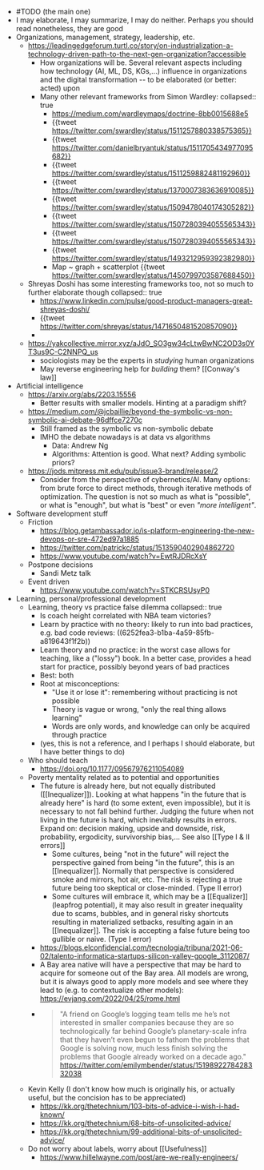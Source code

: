- #TODO (the main one)
- I may elaborate, I may summarize, I may do neither. Perhaps you should read nonetheless, they are good
- Organizations, management, strategy, leadership, etc.
	- https://leadingedgeforum.turtl.co/story/on-industrialization-a-technology-driven-path-to-the-next-gen-organization?accessible
		- How organizations will be. Several relevant aspects including how technology (AI, ML, DS, KGs,...) influence in organizations and the digital transformation -- to be elaborated (or better: acted) upon
		- Many other relevant frameworks from Simon Wardley:
		  collapsed:: true
			- https://medium.com/wardleymaps/doctrine-8bb0015688e5
			- {{tweet https://twitter.com/swardley/status/1511257880338575365}}
			- {{tweet https://twitter.com/danielbryantuk/status/1511705434977095682}}
			- {{tweet https://twitter.com/swardley/status/1511259882481192960}}
			- {{tweet https://twitter.com/swardley/status/1370007383636910085}}
			- {{tweet https://twitter.com/swardley/status/1509478040174305282}}
			- {{tweet https://twitter.com/swardley/status/1507280394055565343}}
			- {{tweet https://twitter.com/swardley/status/1507280394055565343}}
			- {{tweet https://twitter.com/swardley/status/1493212959392382980}}
			- Map ~ graph + scatterplot
			  {{tweet https://twitter.com/swardley/status/1450799703587688450}}
	- Shreyas Doshi has some interesting frameworks too, not so much to further elaborate though
	  collapsed:: true
		- https://www.linkedin.com/pulse/good-product-managers-great-shreyas-doshi/
		- {{tweet https://twitter.com/shreyas/status/1471650481520857090}}
		-
	- https://yakcollective.mirror.xyz/aJdO_SO3gw34cLtwBwNC2OD3s0YT3us9C-C2NNPQ_us
		- sociologists may be the experts in _studying_ human organizations
		- May reverse engineering help for _building_ them? [[Conway's law]]
- Artificial intelligence
	- https://arxiv.org/abs/2203.15556
		- Better results with smaller models. Hinting at a paradigm shift?
	- https://medium.com/@jcbaillie/beyond-the-symbolic-vs-non-symbolic-ai-debate-96dffce7270c
		- Still framed as the symbolic vs non-symbolic debate
		- IMHO the debate nowadays is at data vs algorithms
			- Data: Andrew Ng
			- Algorithms: Attention is good. What next? Adding symbolic priors?
	- https://jods.mitpress.mit.edu/pub/issue3-brand/release/2
		- Consider from the perspective of cybernetics/AI. Many options: from brute force to direct methods, through iterative methods of optimization. The question is not so much as what is "possible", or what is "enough", but what is "best" or even _"more intelligent"_.
- Software development stuff
	- Friction
		- https://blog.getambassador.io/is-platform-engineering-the-new-devops-or-sre-472ed97a1885
		- https://twitter.com/patrickc/status/1513590402904862720
		- https://www.youtube.com/watch?v=EwtRJDRcXsY
	- Postpone decisions
		- Sandi Metz talk
	- Event driven
		- https://www.youtube.com/watch?v=STKCRSUsyP0
- Learning, personal/professional development
	- Learning, theory vs practice false dilemma
	  collapsed:: true
		- Is coach height correlated with NBA team victories?
		- Learn by practice with no theory: likely to run into bad practices, e.g. bad code reviews: ((6252fea3-b1ba-4a59-85fb-a819643f1f2b))
		- Learn theory and no practice: in the worst case allows for teaching, like a ("lossy") book. In a better case, provides a head start for practice, possibly beyond years of bad practices
		- Best: both
		- Root at misconceptions:
		  * "Use it or lose it": remembering without practicing is not possible
		  * Theory is vague or wrong, "only the real thing allows learning"
		  * Words are only words, and knowledge can only be acquired through practice
		- (yes, this is not a reference, and I perhaps I should elaborate, but I have better things to do)
	- Who should teach
		- https://doi.org/10.1177/09567976211054089
	- Poverty mentality related as to potential and opportunities
		- The future is already here, but not equally distributed ([[Inequalizer]]). Looking at what happens "in the future that is already here" is hard (to some extent, even impossible), but it is necessary to not fall behind further. Judging the future when not living in the future is hard, which inevitably results in errors. Expand on: decision making, upside and downside, risk, probability, ergodicity, survivorship bias,... See also  [[Type I & II errors]]
			- Some cultures, being "not in the future" will reject the perspective gained from being "in the future", this is an [[Inequalizer]]. Normally that perspective is considered smoke and mirrors, hot air, etc. The risk is rejecting a true future being too skeptical or close-minded. (Type II error)
			- Some cultures will embrace it, which may be a [[Equalizer]] (leapfrog potential), it may also result in greater inequality due to scams, bubbles, and in general risky shortcuts resulting in materialized setbacks, resulting again in an [[Inequalizer]]. The risk is accepting a false future being too gullible or naive. (Type I error)
		- https://blogs.elconfidencial.com/tecnologia/tribuna/2021-06-02/talento-informatica-startups-silicon-valley-google_3112087/
		- A Bay area native will have a perspective that may be hard to acquire for someone out of the Bay area. All models are wrong,  but it is always good to apply more models and see where they lead to (e.g. to contextualize other models): https://evjang.com/2022/04/25/rome.html
		- > "A friend on Google’s logging team tells me he’s not interested in smaller companies because they are so technologically far behind Google’s planetary-scale infra that they haven’t even begun to fathom the problems that Google is solving now, much less finish solving the problems that Google already worked on a decade ago."
		  https://twitter.com/emilymbender/status/1519892278428332038
	- Kevin Kelly (I don't know how much is originally his, or actually useful, but the concision has to be appreciated)
		- https://kk.org/thetechnium/103-bits-of-advice-i-wish-i-had-known/
		- https://kk.org/thetechnium/68-bits-of-unsolicited-advice/
		- https://kk.org/thetechnium/99-additional-bits-of-unsolicited-advice/
	- Do not worry about labels, worry about [[Usefulness]]
		- https://www.hillelwayne.com/post/are-we-really-engineers/